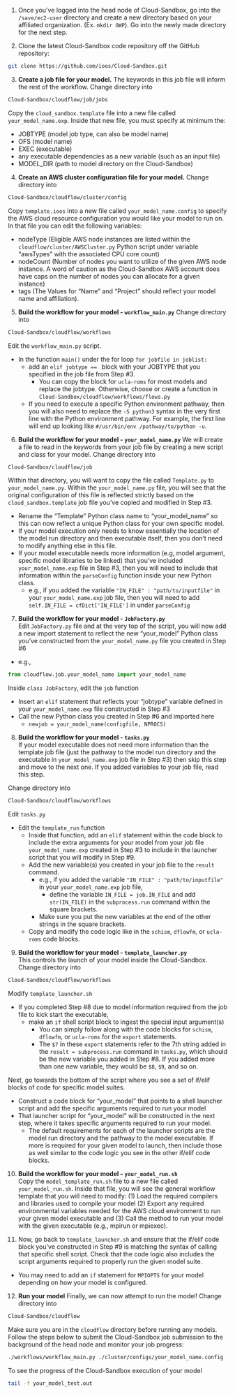 1. Once you’ve logged into the head node of Cloud-Sandbox, go into the `/save/ec2-user` directory and create a new directory based on your affiliated organization. (Ex. `mkdir OWP`). Go into the newly made directory for the next step.

2. Clone the latest Cloud-Sandbox code repository off the GitHub repository: 
~~~bash
git clone https://github.com/ioos/Cloud-Sandbox.git
~~~

3. **Create a job file for your model.** 
The keywords in this job file will inform the rest of the workflow.
Change directory into 
~~~bash
Cloud-Sandbox/cloudflow/job/jobs
~~~ 
Copy the `cloud_sandbox.template` file into a new file called `your_model_name.exp`. Inside that new file, you must specify at minimum the: 
- JOBTYPE (model job type, can also be model name)
- OFS (model name) 
- EXEC (executable) 
- any executable dependencies as a new variable (such as an input file) 
- MODEL_DIR (path to model directory on the Cloud-Sandbox) 

4. **Create an AWS cluster configuration file for your model.** 
Change directory into 
~~~bash
Cloud-Sandbox/cloudflow/cluster/config 
~~~ 
Copy `template.ioos` into a new file called `your_model_name.config` to specify the AWS cloud resource configuration you would like your model to run on. In that file you can edit the following variables: 
- nodeType (Eligible AWS node instances are listed within the `cloudflow/cluster/AWSCluster.py` Python script under variable “awsTypes” with the associated CPU core count) 
- nodeCount (Number of nodes you want to utilize of the given AWS node instance. A word of caution as the Cloud-Sandbox AWS account does have caps on the number of nodes you can allocate for a given instance)
- tags (The Values for “Name” and “Project” should reflect your model name and affiliation). 

5. **Build the workflow for your model - `workflow_main.py`**
Change directory into 
~~~bash
Cloud-Sandbox/cloudflow/workflows
~~~ 

Edit the `workflow_main.py` script. 
- In the function `main()` under the for loop `for jobfile in joblist:`
   - add an `elif jobtype == ` block with your JOBTYPE that you specified in the job file from Step #3. 
      - You can copy the block for `ucla-roms` for most models and replace the jobtype. Otherwise, choose or create a function in `Cloud-Sandbox/cloudflow/workflows/flows.py`
   - If you need to execute a specific Python environment pathway, then you will also need to replace the `-S python3` syntax in the very first line with the Python environment pathway. For example, the first line will end up looking like `#/usr/bin/env /pathway/to/python -u`.

6. **Build the workflow for your model - `your_model_name.py`** 
We will create a file to read in the keywords from your job file by creating a new script and class for your model.
Change directory into 
~~~bash
Cloud-Sandbox/cloudflow/job
~~~ 	
Within that directory, you will want to copy the file called `Template.py` to `your_model_name.py`. Within the `your_model_name.py` file, you will see that the original configuration of this file is reflected strictly based on the `cloud_sandbox.template` job file you’ve copied and modified in Step #3. 
- Rename the “Template” Python class name to “your_model_name” so this can now reflect a unique Python class for your own specific model. 
- If your model execution only needs to know essentially the location of the model run directory and then executable itself, then you don’t need to modify anything else in this file. 
- If your model executable needs more information (e.g, model argument, specific model libraries to be linked) that you’ve included `your_model_name.exp` file in Step #3, then you will need to include that information within the `parseConfig` function inside your new Python class.
   - e.g., if you added the variable `"IN_FILE" : "path/to/inputfile"` in your `your_model_name.exp` job file, then you will need to add `self.IN_FILE = cfDict['IN_FILE']` in under `parseConfig`

7. **Build the workflow for your model - `JobFactory.py`**	
Edit `JobFactory.py` file and at the very top of the script, you will now add a new import statement to reflect the new “your_model” Python class you’ve constructed from the `your_model_name.py` file you created in Step #6 
- e.g., 
~~~python
from cloudflow.job.your_model_name import your_model_name
~~~
Inside `class JobFactory`, edit the `job` function 
- Insert an `elif` statement that reflects your “jobtype” variable defined in your `your_model_name.exp` file constructed in Step #3 
- Call the new Python class you created in Step #6 and imported here
  - `newjob = your_model_name(configfile, NPROCS)`

8. **Build the workflow for your model - `tasks.py`**	
If your model executable does not need more information than the template job file (just the pathway to the model run directory and the executable in `your_model_name.exp` job file in Step #3) then skip this step and move to the next one. If you added variables to your job file, read this step.

Change directory into 
~~~bash
Cloud-Sandbox/cloudflow/workflows
~~~ 	
Edit `tasks.py`
- Edit the `template_run` function 
  - Inside that function, add an `elif` statement within the code block to include the extra arguments for your model from your job file `your_model_name.exp` created in Step #3 to include in the launcher script that you will modify in Step #9. 
  - Add the new variable(s) you created in your job file to the `result` command. 
    - e.g., if you added the variable `"IN_FILE" : "path/to/inputfile"` in your `your_model_name.exp` job file, 
      - define the variable `IN_FILE = job.IN_FILE` and add `str(IN_FILE)` in the `subprocess.run` command within the square brackets. 
    - Make sure you put the new variables at the end of the other strings in the square brackets. 
  - Copy and modify the code logic like in the `schism`, `dflowfm`, or `ucla-roms` code blocks.
  

9. **Build the workflow for your model - `template_launcher.py`**	
This controls the launch of your model inside the Cloud-Sandbox.
Change directory into 
~~~bash
Cloud-Sandbox/cloudflow/workflows
~~~ 	
Modify `template_launcher.sh` 
- If you completed Step #8 due to model information required from the job file to kick start the executable, 
  - make an `if` shell script block to ingest the special input argument(s) 
    - You can simply follow along with the code blocks for `schism`, `dflowfm`, or `ucla-roms` for the `export` statements. 
    - The `$7` in these `export` statements refer to the 7th string added in the `result = subprocess.run` command in `tasks.py`, which should be the new variable you added in Step #8. If you added more than one new variable, they would be `$8`, `$9`, and so on.

Next, go towards the bottom of the script where you see a set of if/elif blocks of code for specific model suites. 
- Construct a code block for “your_model” that points to a shell launcher script and add the specific arguments required to run your model 
- That launcher script for “your_model” will be constructed in the next step, where it takes specific arguments required to run your model. 
  - The default requirements for each of the launcher scripts are the model run directory and the pathway to the model executable. If more is required for your given model to launch, then include those as well similar to the code logic you see in the other if/elif code blocks.

10. **Build the workflow for your model - `your_model_run.sh`**		
Copy the `model_template_run.sh` file to a new file called `your_model_run.sh`. Inside that file, you will see the general workflow template that you will need to modify: 
(1) Load the required compilers and libraries used to compile your model 
(2) Export any required environmental variables needed for the AWS cloud environment to run your given model executable and 
(3) Call the method to run your model with the given executable (e.g., mpirun or mpiexec). 

11. Now, go back to `template_launcher.sh` and ensure that the if/elif code block you’ve constructed in Step #9 is matching the syntax of calling that specific shell script. Check that the code logic also includes the script arguments required to properly run the given model suite. 
- You may need to add an `if` statement for `MPIOPTS` for your model depending on how your model is configured.

12. **Run your model**
Finally, we can now attempt to run the model! 
Change directory into 
~~~bash
Cloud-Sandbox/cloudflow
~~~ 	
Make sure you are in the `cloudflow` directory before running any models. Follow the steps below to submit the Cloud-Sandbox job submission to the background of the head node and monitor your job progress:
~~~bash
./workflows/workflow_main.py ./cluster/configs/your_model_name.config ./job/jobs/your_model_name.exp &> your_model_test.out &
~~~
To see the progress of the Cloud-Sandbox execution of your model
~~~bash
tail -f your_model_test.out 
~~~

